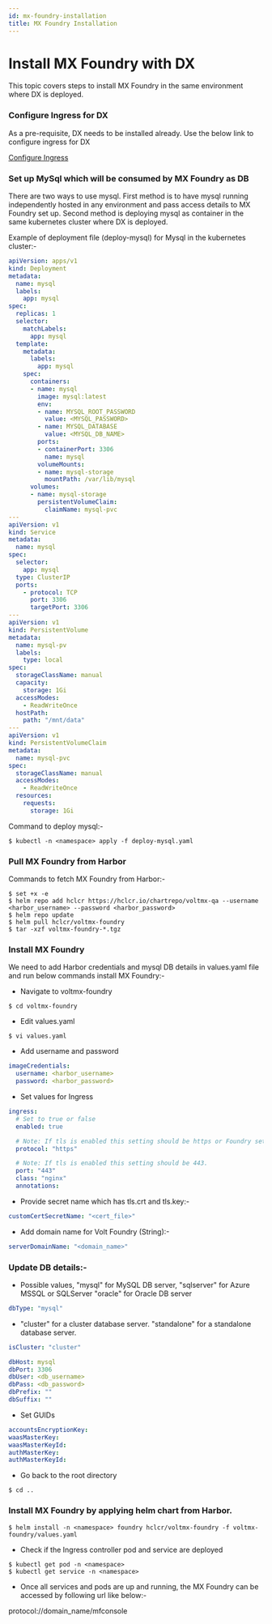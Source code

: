 ```yaml
---
id: mx-foundry-installation
title: MX Foundry Installation
---
```



# Install MX Foundry with DX 
This topic covers steps to install MX Foundry in the same environment where DX is deployed.

### Configure Ingress for DX

As a pre-requisite, DX needs to be installed already. Use the below link to configure ingress for DX

[Configure Ingress](https://opensource.hcltechsw.com/digital-experience/CF220/deployment/install/container/helm_deployment/preparation/optional_tasks/optional-configure-ingress/)

### Set up MySql which will be consumed by MX Foundry as DB

There are two ways to use mysql.
First method is to have mysql running independently hosted in any environment and pass access details to MX Foundry set up.
Second method is deploying mysql as container in the same kubernetes cluster where DX is deployed.

Example of deployment file (deploy-mysql) for Mysql in the kubernetes cluster:-

``` yaml
apiVersion: apps/v1
kind: Deployment
metadata:
  name: mysql
  labels:
    app: mysql
spec:
  replicas: 1
  selector:
    matchLabels:
      app: mysql
  template:
    metadata:
      labels:
        app: mysql
    spec:
      containers:
      - name: mysql
        image: mysql:latest
        env:
        - name: MYSQL_ROOT_PASSWORD
          value: <MYSQL_PASSWORD>
        - name: MYSQL_DATABASE
          value: <MYSQL_DB_NAME>
        ports:
        - containerPort: 3306
          name: mysql
        volumeMounts:
        - name: mysql-storage
          mountPath: /var/lib/mysql
      volumes:
      - name: mysql-storage
        persistentVolumeClaim:
          claimName: mysql-pvc
---
apiVersion: v1
kind: Service
metadata:
  name: mysql
spec:
  selector:
    app: mysql
  type: ClusterIP
  ports:
    - protocol: TCP
      port: 3306
      targetPort: 3306
---
apiVersion: v1
kind: PersistentVolume
metadata:
  name: mysql-pv
  labels:
    type: local
spec:
  storageClassName: manual
  capacity:
    storage: 1Gi
  accessModes:
    - ReadWriteOnce
  hostPath:
    path: "/mnt/data"
---
apiVersion: v1
kind: PersistentVolumeClaim
metadata:
  name: mysql-pvc
spec:
  storageClassName: manual
  accessModes:
    - ReadWriteOnce
  resources:
    requests:
      storage: 1Gi
```

Command to deploy mysql:-

```
$ kubectl -n <namespace> apply -f deploy-mysql.yaml
```

### Pull MX Foundry from Harbor

Commands to fetch MX Foundry from Harbor:-

```
$ set +x -e
$ helm repo add hclcr https://hclcr.io/chartrepo/voltmx-qa --username <harbor_username> --password <harbor_password>
$ helm repo update
$ helm pull hclcr/voltmx-foundry
$ tar -xzf voltmx-foundry-*.tgz
```

### Install MX Foundry

We need to add Harbor credentials and mysql DB details in values.yaml file and run below commands install MX Foundry:-

* Navigate to voltmx-foundry

```
$ cd voltmx-foundry
```

* Edit values.yaml

```
$ vi values.yaml
```

* Add username and password

```yaml
imageCredentials:
  username: <harbor_username>
  password: <harbor_password>
```

* Set values for Ingress

```yaml
ingress:
  # Set to true or false
  enabled: true

  # Note: If tls is enabled this setting should be https or Foundry setup will fail.
  protocol: "https"

  # Note: If tls is enabled this setting should be 443.
  port: "443"
  class: "nginx"
  annotations:
```
* Provide secret name which has tls.crt and tls.key:-

```yaml
customCertSecretName: "<cert_file>"
```

* Add domain name for Volt Foundry (String):-

```yaml
serverDomainName: "<domain_name>"
```

### Update DB details:-

* Possible values, "mysql" for MySQL DB server, "sqlserver" for Azure MSSQL or SQLServer "oracle" for Oracle DB server

```yaml
dbType: "mysql"
```

* "cluster" for a cluster database server. "standalone" for a standalone database server.

```yaml
isCluster: "cluster"
```

```yaml
dbHost: mysql
dbPort: 3306
dbUser: <db_username>
dbPass: <db_password>
dbPrefix: ""
dbSuffix: ""
```

* Set GUIDs

```yaml
accountsEncryptionKey: 
waasMasterKey: 
waasMasterKeyId: 
authMasterKey: 
authMasterKeyId: 
```

* Go back to the root directory
```
$ cd ..
```

### Install MX Foundry by applying helm chart from Harbor.

```
$ helm install -n <namespace> foundry hclcr/voltmx-foundry -f voltmx-foundry/values.yaml
```

* Check if the Ingress controller pod and service are deployed

```
$ kubectl get pod -n <namespace>
$ kubectl get service -n <namespace>
```

* Once all services and pods are up and running, the MX Foundry can be accessed by following url like below:-

protocol://domain_name/mfconsole